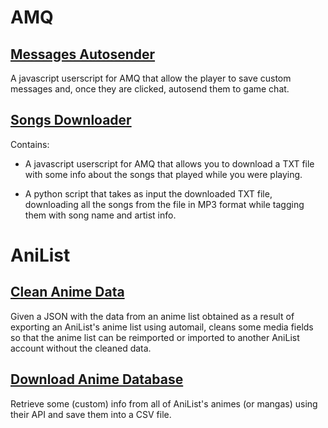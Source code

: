 # AMQ

## [Messages Autosender](AMQ/MessagesAutosender/)

A javascript userscript for AMQ that allow the player to save custom messages and, once they are clicked, autosend them to game chat.

## [Songs Downloader](AMQ/SongsDownloader/)

Contains:

- A javascript userscript for AMQ that allows you to download a TXT file with some info about the songs that played while you were playing.

- A python script that takes as input the downloaded TXT file, downloading all the songs from the file in MP3 format while tagging them with song name and artist info.


# AniList

## [Clean Anime Data](Anilist/CleanAnimeData/)

Given a JSON with the data from an anime list obtained as a result of exporting an AniList's anime list using automail, cleans some media fields so that the anime list can be reimported or imported to another AniList account without the cleaned data.

## [Download Anime Database](Anilist/DownloadAnimeDatabase/)

Retrieve some (custom) info from all of AniList's animes (or mangas) using their API and save them into a CSV file.